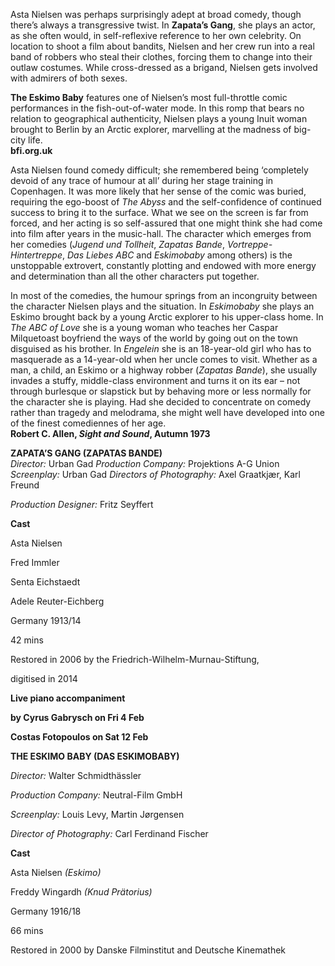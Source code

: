 
Asta Nielsen was perhaps surprisingly adept at broad comedy, though there’s always a transgressive twist. In **Zapata’s Gang**, she plays an actor, as she often would, in self-reflexive reference to her own celebrity. On location to shoot a film about bandits, Nielsen and her crew run into a real band of robbers who steal their clothes, forcing them to change into their outlaw costumes. While cross-dressed as a brigand, Nielsen gets involved with admirers of both sexes.

**The Eskimo Baby** features one of Nielsen’s most full-throttle comic performances in the fish-out-of-water mode. In this romp that bears no relation to geographical authenticity, Nielsen plays a young Inuit woman brought to Berlin by an Arctic explorer, marvelling at the madness of big-city life.<br>
**bfi.org.uk**<br>

Asta Nielsen found comedy difficult; she remembered being ‘completely devoid of any trace of humour at all’ during her stage training in Copenhagen. It was more likely that her sense of the comic was buried, requiring the ego-boost of _The Abyss_ and the self-confidence of continued success to bring it to the surface. What we see on the screen is far from forced, and her acting is so self-assured that one might think she had come into film after years in the music-hall. The character which emerges from her comedies (_Jugend und Tollheit_, _Zapatas Bande_, _Vortreppe-Hintertreppe_, _Das Liebes ABC_ and _Eskimobaby_ among others) is the unstoppable extrovert, constantly plotting and endowed with more energy and determination than all the other characters put together.

In most of the comedies, the humour springs from an incongruity between the character Nielsen plays and the situation. In _Eskimobaby_ she plays an Eskimo brought back by a young Arctic explorer to his upper-class home. In _The ABC of Love_ she is a young woman who teaches her Caspar Milquetoast boyfriend the ways of the world by going out on the town disguised as his brother. In _Engelein_ she is an 18-year-old girl who has to masquerade as a 14-year-old when her uncle comes to visit. Whether as a man, a child, an Eskimo or a highway robber (_Zapatas Bande_), she usually invades a stuffy, middle-class environment and turns it on its ear – not through burlesque or slapstick but by behaving more or less normally for the character she is playing. Had she decided to concentrate on comedy rather than tragedy and melodrama, she might well have developed into one of the finest comediennes of her age.<br>
**Robert C. Allen, _Sight and Sound_,  Autumn 1973**<br>

**ZAPATA’S GANG (ZAPATAS BANDE)**<br>
_Director:_ Urban Gad
_Production Company:_ Projektions A-G Union
_Screenplay:_ Urban Gad
_Directors of Photography:_ Axel Graatkjær, Karl Freund

_Production Designer:_ Fritz Seyffert

**Cast**

Asta Nielsen

Fred Immler

Senta Eichstaedt

Adele Reuter-Eichberg

Germany 1913/14

42 mins

Restored in 2006 by the Friedrich-Wilhelm-Murnau-Stiftung,

digitised in 2014

**Live piano accompaniment**

**by Cyrus Gabrysch on Fri 4 Feb**

**Costas Fotopoulos on Sat 12 Feb**

**THE ESKIMO BABY (DAS ESKIMOBABY)**

_Director:_ Walter Schmidthässler

_Production Company:_ Neutral-Film GmbH

_Screenplay:_ Louis Levy, Martin Jørgensen

_Director of Photography:_ Carl Ferdinand Fischer

**Cast**

Asta Nielsen _(Eskimo)_

Freddy Wingardh _(Knud Prätorius)_

Germany 1916/18

66 mins

Restored in 2000 by Danske Filminstitut and Deutsche Kinemathek
<!--stackedit_data:
eyJoaXN0b3J5IjpbLTE5MzMwMDE5MzVdfQ==
-->